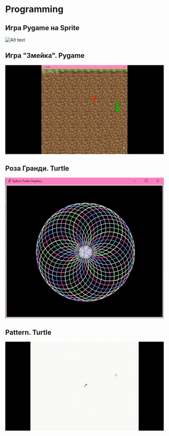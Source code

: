 # Programming

## Игра Pygame на Sprite
![Alt text](pygame_sprite/gif/show.gif)

## Игра "Змейка". Pygame
![Alt text](pygame_zmeika/gif/show.gif)

## Роза Гранди. Turtle
![Alt text](rose_grande/img/img.png)

## Pattern. Turtle
![Alt text](turtle/gif/show.gif)
